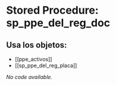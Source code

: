 # Stored Procedure: sp_ppe_del_reg_doc

## Usa los objetos:
- [[ppe_activos]]
- [[sp_ppe_del_reg_placa]]

*No code available.*
